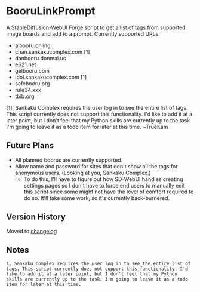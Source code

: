 # BooruLinkPrompt
A StableDiffusion-WebUI Forge script to get a list of tags from supported image boards and add to a prompt.
Currently supported URLs:
- aibooru.onling
- chan.sankakucomplex.com [1]
- danbooru.donmai.us
- e621.net
- gelbooru.com
- idol.sankakucomplex.com [1]
- safebooru.org
- rule34.xxx
- tbib.org

[1]: Sankaku Complex requires the user log in to see the entire list of tags. This script currently does not support this functionality. I'd like to add it at a later point, but I don't feel that my Python skills are currently up to the task. I'm going to leave it as a todo item for later at this time. ~TrueKam

## Future Plans
- All planned boorus are currently supported.
- Allow name and password for sites that don't show all the tags for anonymous users. (Looking at you, Sankaku Complex.)
    - To do this, I'll have to figure out how SD-WebUI handles creating settings pages so I don't have to force end users to manually edit this script since some might not have the level of comfort required to do so. It'll take some work, so it's currently back-burnered.

## Version History
Moved to [changelog](/docs/CHANGELOG.md)

## Notes
    1. Sankaku Complex requires the user log in to see the entire list of tags. This script currently does not support this functionality. I'd like to add it at a later point, but I don't feel that my Python skills are currently up to the task. I'm going to leave it as a todo item for later at this time.